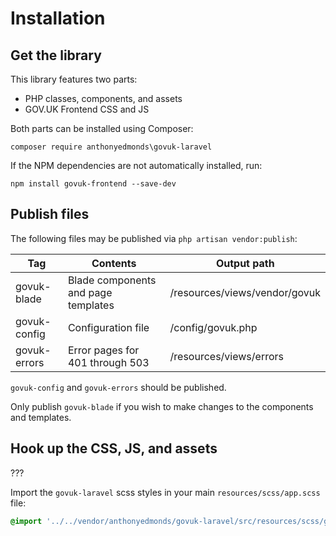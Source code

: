 # Installation

## Get the library

This library features two parts:

* PHP classes, components, and assets
* GOV.UK Frontend CSS and JS

Both parts can be installed using Composer:

`composer require anthonyedmonds\govuk-laravel`

If the NPM dependencies are not automatically installed, run:

`npm install govuk-frontend --save-dev`

## Publish files

The following files may be published via `php artisan vendor:publish`:

| Tag          | Contents                            | Output path |
| ------------ | ----------------------------------- | ----------- |
| govuk-blade  | Blade components and page templates | /resources/views/vendor/govuk |
| govuk-config | Configuration file                  | /config/govuk.php |
| govuk-errors | Error pages for 401 through 503     | /resources/views/errors |

`govuk-config` and `govuk-errors` should be published.

Only publish `govuk-blade` if you wish to make changes to the components and templates.

## Hook up the CSS, JS, and assets

???

Import the `govuk-laravel` scss styles in your main `resources/scss/app.scss` file:

```scss
@import '../../vendor/anthonyedmonds/govuk-laravel/src/resources/scss/govuk-laravel.scss';
```
